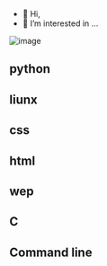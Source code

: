 - 👋 Hi,
- 👀 I’m interested in ...

![image](https://github.com/mohamehk-77/mohamehk-77/assets/138592092/5b7e10a6-bd81-4c6c-8138-fad491714aaf)


## python 
## liunx
## css
## html
## wep
## C
## Command line
